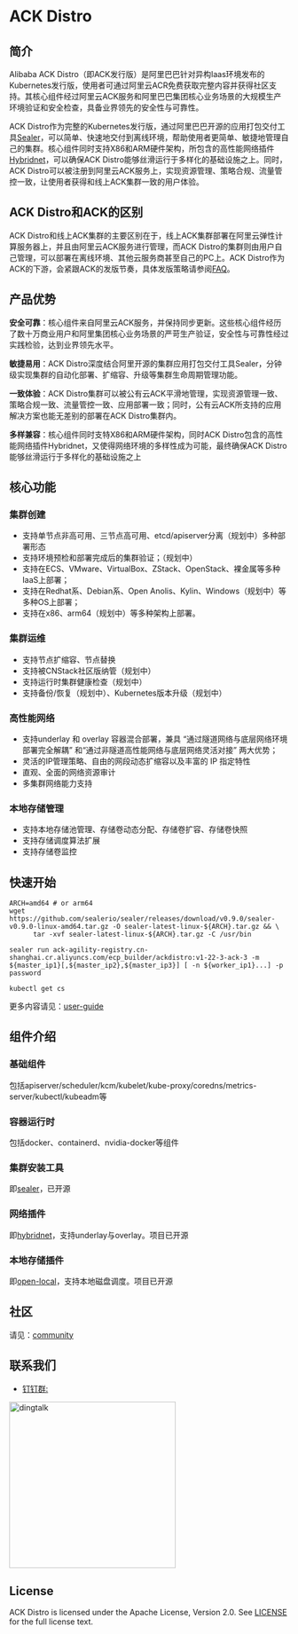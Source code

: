 # ACK Distro
## 简介
Alibaba ACK Distro（即ACK发行版）是阿里巴巴针对异构Iaas环境发布的Kubernetes发行版，使用者可通过阿里云ACR免费获取完整内容并获得社区支持。其核心组件经过阿里云ACK服务和阿里巴巴集团核心业务场景的大规模生产环境验证和安全检查，具备业界领先的安全性与可靠性。

ACK Distro作为完整的Kubernetes发行版，通过阿里巴巴开源的应用打包交付工具[Sealer](https://github.com/alibaba/sealer)，可以简单、快速地交付到离线环境，帮助使用者更简单、敏捷地管理自己的集群。核心组件同时支持X86和ARM硬件架构，所包含的高性能网络插件[Hybridnet](https://github.com/alibaba/hybridnet)，可以确保ACK Distro能够丝滑运行于多样化的基础设施之上。同时，ACK Distro可以被注册到阿里云ACK服务上，实现资源管理、策略合规、流量管控一致，让使用者获得和线上ACK集群一致的用户体验。

## ACK Distro和ACK的区别
ACK Distro和线上ACK集群的主要区别在于，线上ACK集群部署在阿里云弹性计算服务器上，并且由阿里云ACK服务进行管理，而ACK Distro的集群则由用户自己管理，可以部署在离线环境、其他云服务商甚至自己的PC上。
​
ACK Distro作为ACK的下游，会紧跟ACK的发版节奏，具体发版策略请参阅[FAQ](docs/FAQ_zh.md)。

## 产品优势
**安全可靠**：核心组件来自阿里云ACK服务，并保持同步更新。这些核心组件经历了数十万商业用户和阿里集团核心业务场景的严苛生产验证，安全性与可靠性经过实践检验，达到业界领先水平。

**敏捷易用**：ACK Distro深度结合阿里开源的集群应用打包交付工具Sealer，分钟级实现集群的自动化部署、扩缩容、升级等集群生命周期管理功能。

**一致体验**：ACK Distro集群可以被公有云ACK平滑地管理，实现资源管理一致、策略合规一致、流量管控一致、应用部署一致；同时，公有云ACK所支持的应用解决方案也能无差别的部署在ACK Distro集群内。

**多样兼容**：核心组件同时支特X86和ARM硬件架构，同时ACK Distro包含的高性能网络插件Hybridnet，又使得网络环境的多样性成为可能，最终确保ACK Distro能够丝滑运行于多样化的基础设施之上

## 核心功能
### 集群创建

- 支持单节点非高可用、三节点高可用、etcd/apiserver分离（规划中）多种部署形态
- 支持环境预检和部署完成后的集群验证；（规划中）
- 支持在ECS、VMware、VirtualBox、ZStack、OpenStack、裸金属等多种IaaS上部署；
- 支持在Redhat系、Debian系、Open Anolis、Kylin、Windows（规划中）等多种OS上部署；
- 支持在x86、arm64（规划中）等多种架构上部署。

### 集群运维

- 支持节点扩缩容、节点替换
- 支持被CNStack社区版纳管（规划中）
- 支持运行时集群健康检查（规划中）
- 支持备份/恢复（规划中）、Kubernetes版本升级（规划中）

### 高性能网络

- 支持underlay 和 overlay 容器混合部署，兼具 “通过隧道网络与底层网络环境部署完全解耦”   和“通过非隧道高性能网络与底层网络灵活对接” 两大优势；
- 灵活的IP管理策略、自由的网段动态扩缩容以及丰富的 IP 指定特性
- 直观、全面的网络资源审计
- 多集群网络能力支持

### 本地存储管理

- 支持本地存储池管理、存储卷动态分配、存储卷扩容、存储卷快照
- 支持存储调度算法扩展
- 支持存储卷监控

## 快速开始

```shell
ARCH=amd64 # or arm64
wget https://github.com/sealerio/sealer/releases/download/v0.9.0/sealer-v0.9.0-linux-amd64.tar.gz -O sealer-latest-linux-${ARCH}.tar.gz && \
      tar -xvf sealer-latest-linux-${ARCH}.tar.gz -C /usr/bin

sealer run ack-agility-registry.cn-shanghai.cr.aliyuncs.com/ecp_builder/ackdistro:v1-22-3-ack-3 -m ${master_ip1}[,${master_ip2},${master_ip3}] [ -n ${worker_ip1}...] -p password

kubectl get cs
```

更多内容请见：[user-guide](docs/user-guide)

## 组件介绍
### 基础组件
包括apiserver/scheduler/kcm/kubelet/kube-proxy/coredns/metrics-server/kubectl/kubeadm等
### 容器运行时
包括docker、containerd、nvidia-docker等组件
### 集群安装工具
即[sealer](https://github.com/alibaba/sealer?spm=5176.25695502.J_6725771560.1.67f754edVGlgxa)，已开源
### 网络插件
即[hybridnet](https://github.com/alibaba/hybridnet?spm=5176.25695502.J_6725771560.2.67f754edVGlgxa)，支持underlay与overlay。项目已开源
### 本地存储插件
即[open-local](https://github.com/alibaba/open-local?spm=5176.25695502.J_6725771560.3.67f754edVGlgxa)，支持本地磁盘调度。项目已开源

## 社区
请见：[community](docs/community_zh.md)

## 联系我们

- [钉钉群:](https://h5.dingtalk.com/circle/healthCheckin.html?dtaction=os&corpId=dingc6fc0a2fc2f6079fcc358aa147c3dfd3&eaa3ff=6eb60f&cbdbhh=qwertyuiop)

<!-- markdownlint-disable -->
<div align="">
  <img src="https://ack-a-aecp.oss-cn-hangzhou.aliyuncs.com/tmp/C99AB6D2-826D-4546-BEE1-63435972F2C8.png" width="300" title="dingtalk">
</div>
<!-- markdownlint-restore -->

## License
ACK Distro is licensed under the Apache License, Version 2.0. See [LICENSE](LICENSE) for the full license text.
